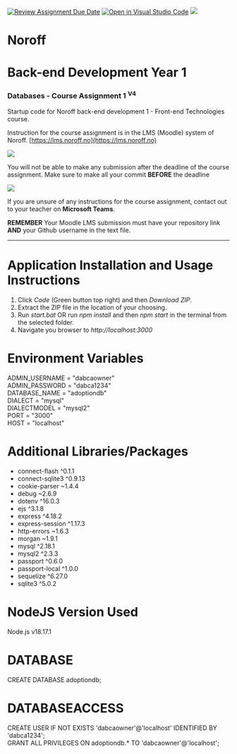 [![Review Assignment Due Date](https://classroom.github.com/assets/deadline-readme-button-24ddc0f5d75046c5622901739e7c5dd533143b0c8e959d652212380cedb1ea36.svg)](https://classroom.github.com/a/mzxBmZy_)
[![Open in Visual Studio Code](https://classroom.github.com/assets/open-in-vscode-718a45dd9cf7e7f842a935f5ebbe5719a5e09af4491e668f4dbf3b35d5cca122.svg)](https://classroom.github.com/online_ide?assignment_repo_id=11717433&assignment_repo_type=AssignmentRepo)
![](http://143.42.108.232/pvt/Noroff-64.png)
# Noroff
# Back-end Development Year 1
### Databases - Course Assignment 1 <sup>V4</sup>

Startup code for Noroff back-end development 1 - Front-end Technologies course.

Instruction for the course assignment is in the LMS (Moodle) system of Noroff.
[https://lms.noroff.no](https://lms.noroff.no)

![](http://143.42.108.232/pvt/important.png)

You will not be able to make any submission after the deadline of the course assignment. Make sure to make all your commit **BEFORE** the deadline

![](http://143.42.108.232/pvt/help_small.png)

If you are unsure of any instructions for the course assignment, contact out to your teacher on **Microsoft Teams**.

**REMEMBER** Your Moodle LMS submission must have your repository link **AND** your Github username in the text file.

---

# Application Installation and Usage Instructions
1. Click *Code* (Green button top right) and then *Download ZIP*.
2. Extract the ZIP file in the location of your choosing.
3. Run *start.bat* OR run *npm install* and then *npm start* in the terminal from the selected folder.
4. Navigate you browser to *http://localhost:3000*

# Environment Variables
ADMIN_USERNAME = "dabcaowner"  
ADMIN_PASSWORD = "dabca1234"  
DATABASE_NAME = "adoptiondb"  
DIALECT = "mysql"  
DIALECTMODEL = "mysql2"  
PORT = "3000"  
HOST = "localhost"

# Additional Libraries/Packages
- connect-flash ^0.1.1
- connect-sqlite3 ^0.9.13
- cookie-parser ~1.4.4
- debug ~2.6.9
- dotenv ^16.0.3
- ejs ^3.1.8
- express ^4.18.2
- express-session ^1.17.3
- http-errors ~1.6.3
- morgan ~1.9.1
- mysql ^2.18.1
- mysql2 ^2.3.3
- passport ^0.6.0
- passport-local ^1.0.0
- sequelize ^6.27.0
- sqlite3 ^5.0.2

# NodeJS Version Used
Node.js v18.17.1

# DATABASE
CREATE DATABASE adoptiondb;

# DATABASEACCESS
CREATE USER IF NOT EXISTS 'dabcaowner'@'localhost' IDENTIFIED BY 'dabca1234';  
GRANT ALL PRIVILEGES ON adoptiondb.* TO 'dabcaowner'@'localhost';